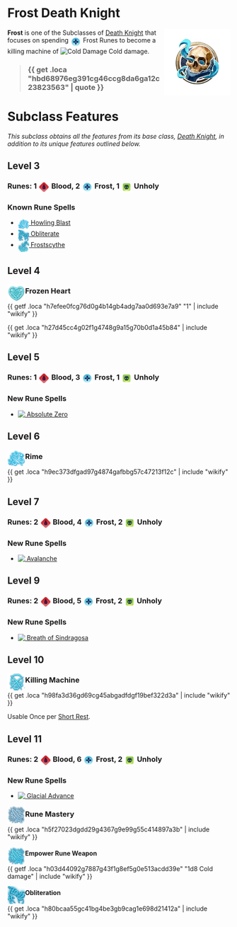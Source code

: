 # Frost Death Knight

<img align="right" alt="Frost Death Knight Class Icon" height="150" src="images/ClassIcons/FrostDK.png" />

**Frost** is one of the Subclasses of <a href="Death Knight">Death Knight</a> that focuses on spending <img src="images/ActionResources_c/Icons/Resources/FrostRune.png" height="25" align="top" alt="FrostRune" /> Frost Runes to become a killing machine of <img src="https://bg3.wiki/w/images/0/05/Cold_Damage_Icon.png" height="25" align="top" alt="Cold Damage" /> Cold damage.

<h3>

> {{ get .loca "hbd68976eg391cg46ccg8da6ga12c23823563" | quote }}

</h3>

# Subclass Features

*This subclass obtains all the features from its base class, <a href="Death Knight">Death Knight</a>, in addition to its unique features outlined below.*

## Level 3

<h3>
Runes: 
1 <img src="images/ActionResources_c/Icons/Resources/BloodRune.png" height="25" align="top" alt="BloodRune" /> Blood, 
2 <img src="images/ActionResources_c/Icons/Resources/FrostRune.png" height="25" align="top" alt="FrostRune" /> Frost, 
1 <img src="images/ActionResources_c/Icons/Resources/UnholyRune.png" height="25" align="top" alt="UnholyRune" /> Unholy
</h3>

### Known Rune Spells

<ul>
  <li>
    <a href="Death Knight Spells#howling-blast"> <img src="images/ControllerIcons/skills_png/Action_DeathKnight_HowlingBlast.png" height="25" align="top" 
alt="Action_DeathKnight_HowlingBlast.png" /> Howling Blast</a>
  </li>
  <li>
    <a href="Death Knight Spells#obliterate"> <img src="images/ControllerIcons/skills_png/Action_DeathKnight_Obliterate.png" height="25" align="top" 
alt="Action_DeathKnight_Obliterate.png" /> Obliterate</a>
  </li>
  <li>
    <a href="Death Knight Spells#frostscythe"> <img src="images/ControllerIcons/skills_png/Action_DeathKnight_Frostscythe.png" height="25" align="top" 
alt="Action_DeathKnight_Frostscythe.png" /> Frostscythe</a>
  </li>
</ul>

## Level 4

<img src="images/ControllerIcons/skills_png/PassiveFeature_DeathKnight_FrozenHeart.png" height="40" align="left" alt="PassiveFeature_DeathKnight_FrozenHeart.png" />

### Frozen Heart

{{ getf .loca "h7efee0fcg76d0g4b14gb4adg7aa0d693e7a9" "1" | include "wikify" }}

{{ get .loca "h27d45cc4g02f1g4748g9a15g70b0d1a45b84" | include "wikify" }}

## Level 5

<h3>
Runes: 
1 <img src="images/ActionResources_c/Icons/Resources/BloodRune.png" height="25" align="top" alt="BloodRune" /> Blood, 
3 <img src="images/ActionResources_c/Icons/Resources/FrostRune.png" height="25" align="top" alt="FrostRune" /> Frost, 
1 <img src="images/ActionResources_c/Icons/Resources/UnholyRune.png" height="25" align="top" alt="UnholyRune" /> Unholy
</h3>

### New Rune Spells

<ul>
  <li>
    <a href="Death Knight Spells#absolute-zero"> <img src="https://bg3.wiki/w/images/4/44/Hunger_of_Hadar_Icon.webp" height="25" align="top" /> Absolute Zero</a>
  </li>
</ul>

## Level 6

<img src="images/ControllerIcons/skills_png/Action_DeathKnight_HowlingBlast.png" height="40" align="left" alt="Action_DeathKnight_HowlingBlast.png" />

### Rime

{{ get .loca "h9ec373dfgad97g4874gafbbg57c47213f12c" | include "wikify" }}

## Level 7

<h3>
Runes: 
2 <img src="images/ActionResources_c/Icons/Resources/BloodRune.png" height="25" align="top" alt="BloodRune" /> Blood, 
4 <img src="images/ActionResources_c/Icons/Resources/FrostRune.png" height="25" align="top" alt="FrostRune" /> Frost, 
2 <img src="images/ActionResources_c/Icons/Resources/UnholyRune.png" height="25" align="top" alt="UnholyRune" /> Unholy
</h3>

### New Rune Spells

<ul>
  <li>
    <a href="Death Knight Spells#avalanche"> <img src="https://bg3.wiki/w/images/9/9b/Ice_Storm_Icon.webp" height="25" align="top" /> Avalanche</a>
  </li>
</ul>

## Level 9

<h3>
Runes: 
2 <img src="images/ActionResources_c/Icons/Resources/BloodRune.png" height="25" align="top" alt="BloodRune" /> Blood, 
5 <img src="images/ActionResources_c/Icons/Resources/FrostRune.png" height="25" align="top" alt="FrostRune" /> Frost, 
2 <img src="images/ActionResources_c/Icons/Resources/UnholyRune.png" height="25" align="top" alt="UnholyRune" /> Unholy
</h3>

### New Rune Spells

<ul>
  <li>
    <a href="Death Knight Spells#breath-of-sindragosa"> <img src="https://bg3.wiki/w/images/e/ef/Cone_of_Cold_Icon.webp" height="25" align="top" /> Breath of Sindragosa</a>
  </li>
</ul>

## Level 10

<img src="images/ControllerIcons/skills_png/PassiveFeature_DeathKnight_KillingMachine.png" height="40" align="left" alt="PassiveFeature_DeathKnight_KillingMachine.png" />

### Killing Machine

{{ get .loca "h98fa3d36gd69cg45abgadfdgf19bef322d3a" | include "wikify" }}

Usable Once per [Short Rest](https://bg3.wiki/wiki/Short_Rest).

## Level 11

<h3>
Runes: 
2 <img src="images/ActionResources_c/Icons/Resources/BloodRune.png" height="25" align="top" alt="BloodRune" /> Blood, 
6 <img src="images/ActionResources_c/Icons/Resources/FrostRune.png" height="25" align="top" alt="FrostRune" /> Frost, 
2 <img src="images/ActionResources_c/Icons/Resources/UnholyRune.png" height="25" align="top" alt="UnholyRune" /> Unholy
</h3>

### New Rune Spells

<ul>
  <li>
    <a href="Death Knight Spells#glacial-advance"> <img src="https://bg3.wiki/w/images/d/d2/Wall_of_Ice_Icon.webp" height="25" align="top" /> Glacial Advance</a>
  </li>
</ul>

<img src="images/ControllerIcons/skills_png/PassiveFeature_DeathKnight_EmpowerRuneWeapon2.png" height="40" align="left" alt="PassiveFeature_DeathKnight_EmpowerRuneWeapon2.png" />

### Rune Mastery

{{ get .loca "h5f27023dgdd29g4367g9e99g55c414897a3b" | include "wikify" }}

<img src="images/ControllerIcons/skills_png/PassiveFeature_DeathKnight_EmpowerRuneWeapon_Frost.png" height="40" align="left" alt="PassiveFeature_DeathKnight_EmpowerRuneWeapon_Frost.png" />

#### Empower Rune Weapon

{{ getf .loca "h03d44092g7887g43f1g8ef5g0e513acdd39e" "1d8 Cold damage" | include "wikify" }}

<img src="images/ControllerIcons/skills_png/Action_DeathKnight_Obliterate.png" height="40" align="left" alt="Action_DeathKnight_Obliterate.png" />

#### Obliteration

{{ get .loca "h80bcaa55gc41bg4be3gb9cag1e698d21412a" | include "wikify" }}